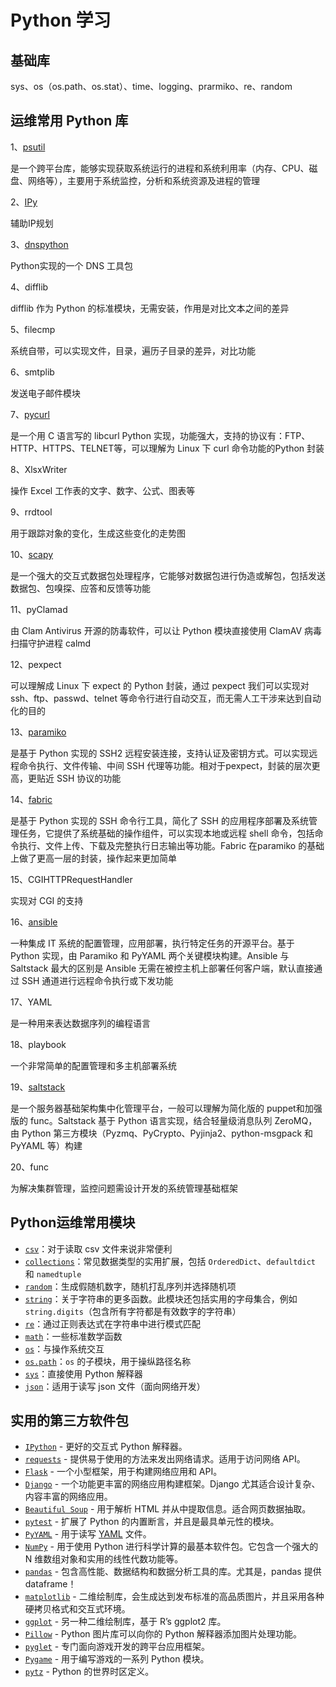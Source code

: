 # Python 学习

## 基础库

sys、os（os.path、os.stat）、time、logging、prarmiko、re、random

## 运维常用 Python 库

1、[psutil](https://github.com/giampaolo/psutil)

是一个跨平台库，能够实现获取系统运行的进程和系统利用率（内存、CPU、磁盘、网络等），主要用于系统监控，分析和系统资源及进程的管理

2、[IPy](http://github.com/haypo/python-ipy)

辅助IP规划

3、[dnspython](http://dnspython.org)

Python实现的一个 DNS 工具包

4、difflib

difflib 作为 Python 的标准模块，无需安装，作用是对比文本之间的差异

5、filecmp

系统自带，可以实现文件，目录，遍历子目录的差异，对比功能

6、smtplib

发送电子邮件模块

7、[pycurl](http://pycurl.sourceforge.net)

是一个用 C 语言写的 libcurl Python 实现，功能强大，支持的协议有：FTP、HTTP、HTTPS、TELNET等，可以理解为 Linux 下 curl 命令功能的Python 封装

8、XlsxWriter

操作 Excel 工作表的文字、数字、公式、图表等

9、rrdtool

用于跟踪对象的变化，生成这些变化的走势图

10、[scapy](http://www.wecdev.org/projects/scapy/)

是一个强大的交互式数据包处理程序，它能够对数据包进行伪造或解包，包括发送数据包、包嗅探、应答和反馈等功能

11、pyClamad

由 Clam Antivirus 开源的防毒软件，可以让 Python 模块直接使用 ClamAV 病毒扫描守护进程 calmd

12、pexpect

可以理解成 Linux 下 expect 的 Python 封装，通过 pexpect 我们可以实现对 ssh、ftp、passwd、telnet 等命令行进行自动交互，而无需人工干涉来达到自动化的目的

13、[paramiko](http://paramiko.org)

是基于 Python 实现的 SSH2 远程安装连接，支持认证及密钥方式。可以实现远程命令执行、文件传输、中间 SSH 代理等功能。相对于pexpect，封装的层次更高，更贴近 SSH 协议的功能

14、[fabric](http://www.fabfile.org)

是基于 Python 实现的 SSH 命令行工具，简化了 SSH 的应用程序部署及系统管理任务，它提供了系统基础的操作组件，可以实现本地或远程 shell 命令，包括命令执行、文件上传、下载及完整执行日志输出等功能。Fabric 在paramiko 的基础上做了更高一层的封装，操作起来更加简单

15、CGIHTTPRequestHandler

实现对 CGI 的支持

16、[ansible](http://www.ansibleworks.com/)

一种集成 IT 系统的配置管理，应用部署，执行特定任务的开源平台。基于 Python 实现，由 Paramiko 和 PyYAML 两个关键模块构建。Ansible 与 Saltstack 最大的区别是 Ansible 无需在被控主机上部署任何客户端，默认直接通过 SSH 通道进行远程命令执行或下发功能

17、YAML

是一种用来表达数据序列的编程语言

18、playbook

一个非常简单的配置管理和多主机部署系统

19、[saltstack](http://saltstack.com)

是一个服务器基础架构集中化管理平台，一般可以理解为简化版的 puppet和加强版的 func。Saltstack 基于 Python 语言实现，结合轻量级消息队列 ZeroMQ，由 Python 第三方模块（Pyzmq、PyCrypto、Pyjinja2、python-msgpack 和 PyYAML 等）构建

20、func

为解决集群管理，监控问题需设计开发的系统管理基础框架

## Python运维常用模块

- [`csv`](https://docs.python.org/3/library/csv.html)：对于读取 csv 文件来说非常便利
- [`collections`](https://docs.python.org/3/library/collections.html)：常见数据类型的实用扩展，包括 `OrderedDict`、`defaultdict` 和 `namedtuple`
- [`random`](https://docs.python.org/3/library/random.html)：生成假随机数字，随机打乱序列并选择随机项
- [`string`](https://docs.python.org/3/library/string.html)：关于字符串的更多函数。此模块还包括实用的字母集合，例如 `string.digits`（包含所有字符都是有效数字的字符串）
- [`re`](https://docs.python.org/3/library/re.html)：通过正则表达式在字符串中进行模式匹配
- [`math`](https://docs.python.org/3/library/math.html)：一些标准数学函数
- [`os`](https://docs.python.org/3/library/os.html)：与操作系统交互
- [`os.path`](https://docs.python.org/3/library/os.path.html)：`os` 的子模块，用于操纵路径名称
- [`sys`](https://docs.python.org/3/library/sys.html)：直接使用 Python 解释器
- [`json`](https://docs.python.org/3/library/json.html)：适用于读写 json 文件（面向网络开发）

## 实用的第三方软件包

- [`IPython`](https://ipython.org/) - 更好的交互式 Python 解释器。
- [`requests`](http://docs.python-requests.org/) - 提供易于使用的方法来发出网络请求。适用于访问网络 API。
- [`Flask`](http://flask.pocoo.org/) - 一个小型框架，用于构建网络应用和 API。
- [`Django`](https://www.djangoproject.com/) - 一个功能更丰富的网络应用构建框架。Django 尤其适合设计复杂、内容丰富的网络应用。
- [`Beautiful Soup`](https://www.crummy.com/software/BeautifulSoup/) - 用于解析 HTML 并从中提取信息。适合网页数据抽取。
- [`pytest`](http://doc.pytest.org/) - 扩展了 Python 的内置断言，并且是最具单元性的模块。
- [`PyYAML`](http://pyyaml.org/wiki/PyYAML) - 用于读写 [YAML](https://en.wikipedia.org/wiki/YAML) 文件。
- [`NumPy`](http://www.numpy.org/) - 用于使用 Python 进行科学计算的最基本软件包。它包含一个强大的 N 维数组对象和实用的线性代数功能等。
- [`pandas`](http://pandas.pydata.org/) - 包含高性能、数据结构和数据分析工具的库。尤其是，pandas 提供 dataframe！
- [`matplotlib`](http://matplotlib.org/) - 二维绘制库，会生成达到发布标准的高品质图片，并且采用各种硬拷贝格式和交互式环境。
- [`ggplot`](http://ggplot.yhathq.com/) - 另一种二维绘制库，基于 R’s ggplot2 库。
- [`Pillow`](https://python-pillow.org/) - Python 图片库可以向你的 Python 解释器添加图片处理功能。
- [`pyglet`](http://www.pyglet.org/) - 专门面向游戏开发的跨平台应用框架。
- [`Pygame`](http://www.pygame.org/) - 用于编写游戏的一系列 Python 模块。
- [`pytz`](http://pytz.sourceforge.net/) - Python 的世界时区定义。